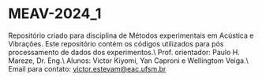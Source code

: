 # MEAV-2024_1
Repositório criado para disciplina de Métodos experimentais em Acústica e Vibrações. Este repositório contém os códigos utilizados para pós processamento de dados dos experimentos.\\
Prof. orientador: Paulo H. Mareze, Dr. Eng.\\
Alunos: Victor Kiyomi, Yan Caproni e Wellingtom Veiga.\\
Email para contato: victor.estevam@eac.ufsm.br

